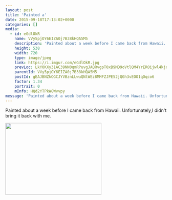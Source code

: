 ```yaml
---
layout: post
title: 'Painted a' 
date: 2015-09-18T17:13:02+0000 
categories: [] 
media:
  - id: eGdlOkR
    name: VVy5pjOY6EIZA0j7B38kHQA5M5
    description: 'Painted about a week before I came back from Hawaii. Unfortunately,I didn't bring it back with me.'   
    height: 538
    width: 720
    type: image/jpeg
    link: https://i.imgur.com/eGdlOkR.jpg
    prevLoc: LkY0KXy31AC39NN0qmRPuvgJAQRvgpT0xB9MD9oVtlQM4YrEROijwl4kjojViJy7wG1x3MF05RDg9kNvS31lj0Zm0MIwGVqJlr7OSGBvyEx6kytlXM7YOE4RIEg2gyjynohNOmW4KJPBIq05XgoQmLhMy7QkB2zNc75qxKGo6JIYZR9MXYmpTy0VkQPp8mtZyBQxG1DOc4N8kOQkBRij85oAM5Y7tJrKXp9QL9fD7GOBrwXGTgMOoPzYVvH80NRwpRq
    parentId: VVy5pjOY6EIZA0j7B38kHQA5M5
    postId: gEAJBNZkOGCJYVBznLLwuQNlWEz8MMFZJPE52jQGh3vEOO1qOqco6
    factor: 1.34
    portrait: 0
    mInfo: HQd2YTPkW8Wvvpy
message: 'Painted about a week before I came back from Hawaii. Unfortunately,I didn't bring it back with me.'  
---
```


Painted about a week before I came back from Hawaii. Unfortunately,I didn't bring it back with me.


[//]: #media:  
<a href="https://i.imgur.com/eGdlOkR.jpg"><img src="https://i.imgur.com/eGdlOkR.jpg" height="224" width="300" /></a> 
 
